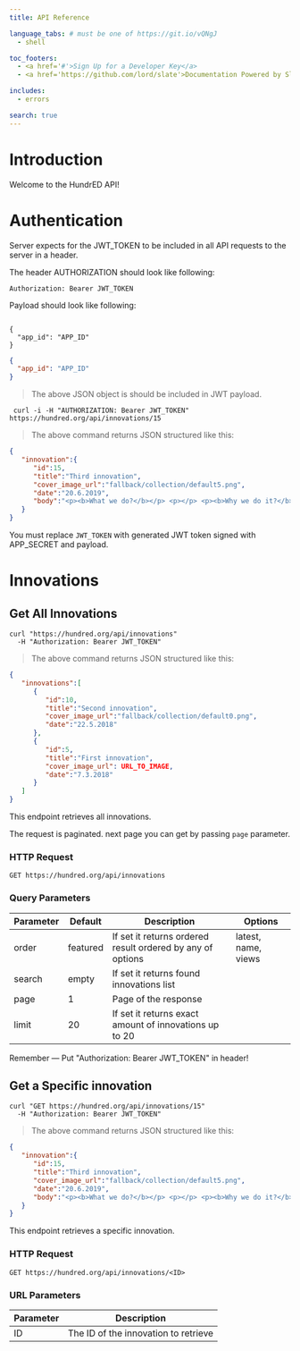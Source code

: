 ```yaml
---
title: API Reference

language_tabs: # must be one of https://git.io/vQNgJ
  - shell

toc_footers:
  - <a href='#'>Sign Up for a Developer Key</a>
  - <a href='https://github.com/lord/slate'>Documentation Powered by Slate</a>

includes:
  - errors

search: true
---
```


# Introduction

Welcome to the HundrED API!

# Authentication

Server expects for the JWT_TOKEN to be included in all API requests to the server in a header.

The header AUTHORIZATION should look like following:

`Authorization: Bearer JWT_TOKEN`

Payload should look like following: 

<code>
{
  "app_id": "APP_ID"
}
</code>


```json
{
  "app_id": "APP_ID"
}
```
> The above JSON object is should be included in JWT payload.


```shell
 curl -i -H "AUTHORIZATION: Bearer JWT_TOKEN" https://hundred.org/api/innovations/15
```
> The above command returns JSON structured like this:

```json
{  
   "innovation":{  
      "id":15,
      "title":"Third innovation",
      "cover_image_url":"fallback/collection/default5.png",
      "date":"20.6.2019",
      "body":"<p><b>What we do?</b></p> <p></p> <p><b>Why we do it?</b></p> <p></p>"
   }
}
```
<aside class="success">
You must replace <code>JWT_TOKEN</code> with generated JWT token signed with APP_SECRET and payload.
</aside>

# Innovations

## Get All Innovations

```shell
curl "https://hundred.org/api/innovations"
  -H "Authorization: Bearer JWT_TOKEN"
```

> The above command returns JSON structured like this:

```json
{  
   "innovations":[  
      {  
         "id":10,
         "title":"Second innovation",
         "cover_image_url":"fallback/collection/default0.png",
         "date":"22.5.2018"
      },
      {  
         "id":5,
         "title":"First innovation",
         "cover_image_url": URL_TO_IMAGE,
         "date":"7.3.2018"
      }
   ]
}
```

This endpoint retrieves all innovations.

The request is paginated. next page you can get by passing <code>page</code> parameter.

### HTTP Request

`GET https://hundred.org/api/innovations`

### Query Parameters

Parameter | Default | Description | Options
--------- | ------- | ----------- | -----
order | featured | If set it returns ordered result ordered by any of options | latest, name, views
search | empty | If set it returns found innovations list
page | 1 | Page of the response
limit | 20 | If set it returns exact amount of innovations up to 20

<aside class="success">
Remember — Put "Authorization: Bearer JWT_TOKEN" in header!
</aside>

## Get a Specific innovation

```shell
curl "GET https://hundred.org/api/innovations/15"
  -H "Authorization: Bearer JWT_TOKEN"
```

> The above command returns JSON structured like this:

```json
{  
   "innovation":{  
      "id":15,
      "title":"Third innovation",
      "cover_image_url":"fallback/collection/default5.png",
      "date":"20.6.2019",
      "body":"<p><b>What we do?</b></p> <p></p> <p><b>Why we do it?</b></p> <p></p>"
   }
}
```

This endpoint retrieves a specific innovation.

### HTTP Request

`GET https://hundred.org/api/innovations/<ID>`

### URL Parameters

Parameter | Description
--------- | -----------
ID | The ID of the innovation to retrieve

